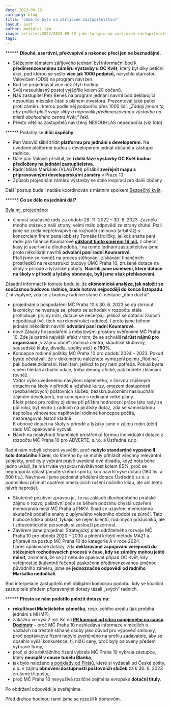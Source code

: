 ```yaml
---
date: 2023-09-29
category: blog
title: 'Jaké to bylo na zářijovém zastupitelstvu?'
layout: post
author: mediální tým
image: articles/2023/2023-09-29-jake-to-bylo-na-zarijovem-zastupitelstvu.jpg
tags:
---
```


****** **Dlouhé, asertivní, překvapivé a nakonec přeci jen ne beznadějné.**

-   Stěžejním tématem zářijového jednání byl informační bod k  **předimenzovanému záměru výstavby u OC Květ**, který byl díky petiční akci, pod kterou se sešlo  **více jak 1000 podpisů,**  narychlo starostou Valovičem (ODS) na program navržen.
-   Bod se projednával více než čtyři hodiny.
-   Svůj nesouhlasný postoj vyjádřilo kolem 20 občanů.
-   Náš zastupitel Petr Beneš na program jednání navrhl bod deklarující nesouhlas městské části s plánem investora. Prezentoval také petici proti záměru, kterou podle něj podpořilo přes 1000 lidí. „_Žádají jenom to, aby politici plnili svoje sliby a nepovolili předimenzovanou výstavbu na místě obchodního centra Květ_,“ řekl.
-   Přesto většina zastupitelů navržený NESOUHLAS nepodpořila (viz foto).

****** Podařily se  **dílčí úspěchy**:

-   Pan Valovič slíbil zřídit  **platformu pro jednání s developerem.**  Na uvedené platformě budou s developerem jednat občané a zástupci radnice.
-   Dále pan Valovič přislíbil, že  **i další fáze výstavby OC Květ budou předloženy na jednání zastupitelstva**.
-   Radní Milan Maršálek (VLASTAN) přislíbil **zveřejnit mapu s připravovanými developerskými záměry**  v Praze 10.
-   Způsob projednání záměru výstavby se stalo inspirací pro další občany

Další postup bude i nadále koordinován s místním spolkem [Bezpečný květ](https://www.facebook.com/bezpecnykvet?__cft__[0]=AZUQr1g9v6vzzuMDNAuMdksK9eKFIzPAd6v4wDVnhiY-dLUaOQrCd-X6gD3O49nrKojls8PhGlMkOeYbADgQMRSoqdDJlYi9vgT7l6FGoTcsd7Qejrpc71Qm4FJRTNuvGTmzINajD1e3E946l8GZ6h115ZjX-jVl1SBkNEhMZGfEj_jk7M5gv6mqvFowDaCpWjk&__tn__=-]K-R).

****** **Co se dělo na jednání dál?**

[Byla mj. projednáno](https://praha10.cz/volene-organy/zastupitelstvo-mc/videozaznamy-jednani):

-   činnost současné rady za období 28. 11. 2022 – 30. 6. 2023. Zaznělo mnoho otázek z naší strany, velmi málo odpovědí ze strany druhé. Ptali jsme se zcela nepřekvapivě na rozhodčí smlouvu (arbitráž) s konsorciem firem pana lobbisty Tomáše Hrdličky, jelikož snaha paní radní pro finance Koumarové  [**odklonit tímto směrem 16 mil.**](https://pirati10.cz/jak-ods-nevydrzela-v-koalici-bez-piratu-byt-cista-ani-rok/) z obecní kasy je asertivní a dlouhodobá. I na tomto jednání zastupitelstva jsme proto několikrát navrhli  **odvolání paní radní Koumarové**.  
    Ptali jsme se rovněž na proces stěhování, získávání finančních prostředků na rekonstrukci budovy ÚMČ Praha 10, zrušené dotace na školy v přírodě a lyžařské pobyty.  **Navrhli jsme usnesení, které dotace na školy v přírodě a lyžáky obnovuje, byli jsme však přehlasováni.**

Zásadní informací k tomuto bodu je, že **ekonomická analýza, jak naložit se současnou budovou radnice, bude hotova nejpozději do konce listopadu**. Z ní vyplyne, zda se z budovy radnice stane či nestane „dům duchů“.  

-   projednání o hospodaření MČ Praha 10 k 30. 6. 2023 se dá shrnout lakonicky: neinvestuje se, přesto se schodek v rozpočtu stále prohlubuje, příjmy mizí, dotace se nečerpají, jelikož se dotační žádosti nepodávají (vč. těch na rekonstrukci radnice). I proto jsme během jednání několikrát navrhli  **odvolání paní radní Koumarové**.
-   nové Zásady hospodaření s nebytovými prostory svěřenými MČ Praha 10. Zde je patrně největší efekt v tom, že se schválil  **nárůst nájmů pro organizace**  „v zájmu obce“ (rodinná centra, skautské klubovny, sousedské kluby, divadla, spolky atd.)  **o 150%**.
-   Koncepce rodinné politiky MČ Praha 10 pro období 2024 – 2023. Pokud byste očekávali, že v dokumentu naleznete vymezení pojmu „Rodina“, pak budete zklamání. Není tam, jelikož to prý není potřeba. Pokud byste v něm hledali aktuální údaje, třeba demografické, pak budete zklamáni rovněž.  
    Vzdor výše uvedenému navýšení nájemného, v červnu zrušeným dotacím na školy v přírodě a lyžařské kurzy, omezení dostupnosti (bezbariérových) poštovních služeb, bezskrupulózními naslouchání zájmům developerů, má koncepce s rodinami velké plány.  
    Efekt práce pro rodiny zjistíme při příštím hodnocení práce této rady za půl roku, byť nikdo z radních na pirátský dotaz, zda se samostatnou kapitolou věnovanou naplňování rodinné koncepce počítá, nezareagoval. Natož kladně.  
    K obnově dotací na školy v přírodě a lyžáky jsme v zájmu rodin (dětí) radu MČ opakovaně vyzvali.
-   Návrh na poskytnutí finančních prostředků formou individuální dotace z rozpočtu MČ Praha 10 pro ADVERTE, s.r.o. a Ústředna s.r.o.

Radní nám nebyli schopni vysvětlit, proč  **nebylo standardně vypsáno II. kolo dotačního řízení**, do kterého by se mohly přihlásit všechny relevantní subjekty, proč byly vybráni právě uvedená dvě divadla, když nota bene jedno uvádí, že má trvale vysokou návštěvnost kolem 85%, proč se nepodpořila oblast (amatérského) sportu, kdo navrhl výše dotací (180 tis. a 600 tis.). Navrhovali jsme podmínit přidělení dotace Ústředně s.r.o. s podmínkou přijmutí opatření omezujících rušení nočního klidu, ale ani tento návrh neprošel.

-   Skutečně pozitivní zprávou je, že na základě dlouhodobého pirátské zájmu o rozvoj paliativní péče se během podzimu chystá uzavření memoranda mezi MČ Praha a FNKV. Snad se uzavření memoranda skutečně podaří a snahy z uplynulého volebního období se zúročí. Tato hluboce lidská oblast, týkající se nejen klientů, rodinných příslušníků, ale i zdravotnického personálu si zaslouží pozornost.
-   Závěrem jsme projednali Strategický plán udržitelného rozvoje MČ Praha 10 pro období 2020 – 2030 a plnění kritérií metody MA21 a přípravě na postup MČ Praha 10 do kategorie A v roce 2024.  
    I přes opakované dotazy, zda  **deklarované zapojování veřejnosti do stěžejních rozhodovacích procesů v čase, kdy se záměry mohou ještě měnit,**  znamená, že se již nebude opakovat případ OC Květ, kdy veřejnost je (kulantně řečeno) zaskočena předimenzovanou změnou původního záměru, jsme se  **jednoznačné odpovědi od radního Maršálka nedočkali**.

Bod interpelace zastupitelů měl obligátní komickou podobu, kdy se koaliční zastupitelé předem připravenými dotazy tázali „svých“ radních.

****** **Přesto se nám podařilo položit dotazy** **na:**

-   **rekultivaci Malešického zámečku**, resp. celého areálu (jak probíhá jednání s MHMP),
-   zakázku ve výši 2 mil. Kč na  [**PR kampaň od šíbra napojeného na causu Dozimetr**](https://pirati10.cz/dva-miliony-z-prahy-10-pro-spolupracovnika-hlubucka-z-dozimetru/) – proč MČ Praha 10 neshledává informace v médiích o vazbách na trestně stíhané osoby jako důvod pro výpověď smlouvy, proč poptávkové řízení nebylo zveřejněno na profilu zadavatele, aby se dosáhlo vyšší konkurence, tj. nižší ceny, proč byly osloveny předem vybrané firmy,
-   proč si do arbitrážního řízení vybrala MČ Praha 10 vybrala zástupce, který  **neuspěl v cause tunelu Blanka**,
-   jak bylo naloženo  [s podklady od Pirátů](https://pirati10.cz/wp-content/uploads/2023/08/Prezentace-PP-Praha-10.pdf), které si vyžádali od České pošty, s.p. v zájmu  **obnovení dostupnosti poštovních služeb**  za k 30. 6. 2023 zrušené tři pošty,
-   proč MČ Praha 10 nevyužívá rozličné zejména evropské **dotační tituly**.

Po obdržení odpovědí je zveřejníme.

Před druhou hodinou ranní jsme se rozešli k domovům.
